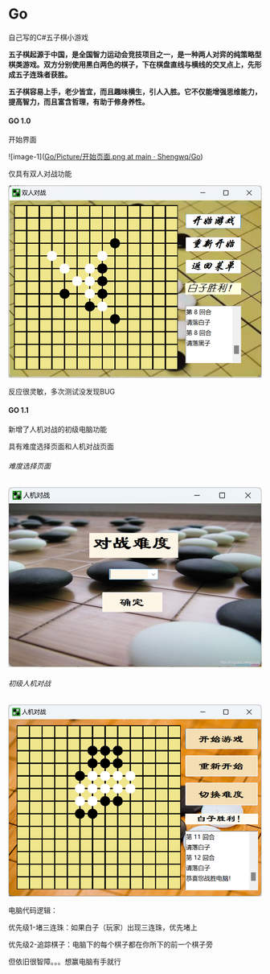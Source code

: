 # Go
自己写的C#五子棋小游戏

**五子棋起源于中国，是全国智力运动会竞技项目之一，是一种两人对弈的纯策略型棋类游戏。双方分别使用黑白两色的棋子，下在棋盘直线与横线的交叉点上，先形成五子连珠者获胜。**

**五子棋容易上手，老少皆宜，而且趣味横生，引人入胜。它不仅能增强思维能力，提高智力，而且富含哲理，有助于修身养性。**

#### GO 1.0 

开始界面

![image-1]([Go/Picture/开始页面.png at main · Shengwq/Go](https://github.com/Shengwq/Go/blob/main/Picture/开始页面.png))

仅具有双人对战功能

![image-2](Picture\PVP.png)

反应很灵敏，多次测试没发现BUG

#### GO 1.1

新增了人机对战的初级电脑功能

具有难度选择页面和人机对战页面

###### 难度选择页面

![image-3](Picture\难度选择.png)

###### 初级人机对战

![image-4](Picture\初级难度.png)

电脑代码逻辑：

优先级1-堵三连珠：如果白子（玩家）出现三连珠，优先堵上

优先级2-追踪棋子：电脑下的每个棋子都在你所下的前一个棋子旁

但依旧很智障。。。想赢电脑有手就行